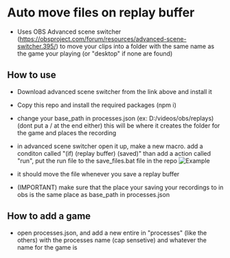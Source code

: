 # Auto move files on replay buffer
 
- Uses OBS Advanced scene switcher (https://obsproject.com/forum/resources/advanced-scene-switcher.395/) to move your clips into a folder with the same name as the game your playing (or "desktop" if none are found)

## How to use
- Download advanced scene switcher from the link above and install it
- Copy this repo and install the required packages (npm i)
- change your base_path in processes.json (ex: D:/videos/obs/replays) (dont put a / at the end either) this will be where it creates the folder for the game and places the recording
- in advanced scene switcher open it up, make a new macro. add a conditon called "(if) (replay buffer) (saved)" than add a action called "run", put the run file to the save_files.bat file in the repo
![Example](https://i.imgur.com/GsuIsrE.png "Example")
- it should move the file whenever you save a replay buffer

- (IMPORTANT) make sure that the place your saving your recordings to in obs is the same place as base_path in processes.json
## How to add a game
- open processes.json, and add a new entire in "processes" (like the others) with the processes name (cap sensetive) and whatever the name for the game is